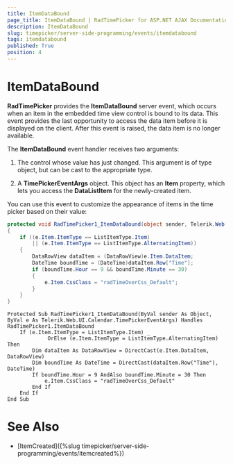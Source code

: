 ```yaml
---
title: ItemDataBound
page_title: ItemDataBound | RadTimePicker for ASP.NET AJAX Documentation
description: ItemDataBound
slug: timepicker/server-side-programming/events/itemdatabound
tags: itemdatabound
published: True
position: 4
---
```


# ItemDataBound



**RadTimePicker** provides the **ItemDataBound** server event, which occurs when an item in the embedded time view control is bound to its data. This event provides the last opportunity to access the data item before it is displayed on the client. After this event is raised, the data item is no longer available.

The **ItemDataBound** event handler receives two arguments:

1. The control whose value has just changed. This argument is of type object, but can be cast to the appropriate type.

2. A **TimePickerEventArgs** object. This object has an **Item** property, which lets you access the **DataListItem** for the newly-created item.

You can use this event to customize the appearance of items in the time picker based on their value:



````C#
protected void RadTimePicker1_ItemDataBound(object sender, Telerik.Web.UI.Calendar.TimePickerEventArgs e)
{
    if ((e.Item.ItemType == ListItemType.Item)
        || (e.Item.ItemType == ListItemType.AlternatingItem))
    {
        DataRowView dataItem = (DataRowView)e.Item.DataItem;
        DateTime boundTime = (DateTime)dataItem.Row["Time"];
        if (boundTime.Hour == 9 && boundTime.Minute == 30)
        {
            e.Item.CssClass = "radTimeOverCss_Default";
        }
    }
}  			
````
````VB.NET
Protected Sub RadTimePicker1_ItemDataBound(ByVal sender As Object, ByVal e As Telerik.Web.UI.Calendar.TimePickerEventArgs) Handles RadTimePicker1.ItemDataBound
    If (e.Item.ItemType = ListItemType.Item) _
             OrElse (e.Item.ItemType = ListItemType.AlternatingItem) Then
        Dim dataItem As DataRowView = DirectCast(e.Item.DataItem, DataRowView)
        Dim boundTime As DateTime = DirectCast(dataItem.Row("Time"), DateTime)
        If boundTime.Hour = 9 AndAlso boundTime.Minute = 30 Then
            e.Item.CssClass = "radTimeOverCss_Default"
        End If
    End If
End Sub
````


# See Also

 * [ItemCreated]({%slug timepicker/server-side-programming/events/itemcreated%})
